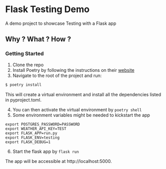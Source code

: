 # Flask Testing Demo
A demo project to showcase Testing with a Flask app

## Why ? What ?  How ? 

### Getting Started

1. Clone the repo
2. Install Poetry by following the instructions on their [website]( https://python-poetry.org/docs/#installation
)
3. Navigate to the root of the project and run:

```bash
$ poetry install
```

   This will create a virtual environment and install all the dependencies listed in pyproject.toml. 

4. You can then activate the virtual environment by `poetry shell`
5. Some environment variables might be needed to kickstart the app

```dotenv
export POSTGRES_PASSWORD=PASSWORD
export WEATHER_API_KEY=TEST
export FLASK_APP=run.py
export FLASK_ENV=testing
export FLASK_DEBUG=1
```
6. Start the flask app by `flask run`

The app will be accessible at http://localhost:5000.
